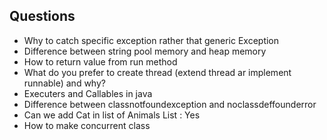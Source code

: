 ## Questions

* Why to catch specific exception rather that generic Exception
* Difference between string pool memory and heap memory
* How to return value from run method
* What do you prefer to create thread (extend thread ar implement runnable) and why?
* Executers and Callables in java
* Difference between classnotfoundexception and noclassdeffounderror
* Can we add Cat in list of Animals List<Animal> : Yes
* How to make concurrent class
